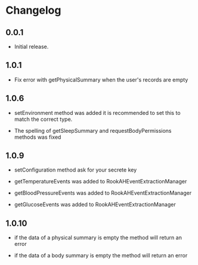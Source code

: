# Changelog

## 0.0.1

* Initial release.

## 1.0.1

* Fix error with getPhysicalSummary when the user's records are empty

## 1.0.6

* setEnvironment method was added it is recommended to set this to match the correct type.

* The spelling of getSleepSummary and requestBodyPermissions methods was fixed

## 1.0.9

* setConfiguration method ask for your secrete key
  
* getTemperatureEvents was added to RookAHEventExtractionManager

* getBloodPressureEvents was added to RookAHEventExtractionManager

* getGlucoseEvents was added to RookAHEventExtractionManager

## 1.0.10

*  if the data of a physical summary is empty the method will return an error

*  if the data of a body summary is empty the method will return an error
